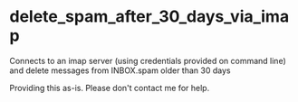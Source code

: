 # delete_spam_after_30_days_via_imap
Connects to an imap server (using credentials provided on command line) and delete messages from INBOX.spam older than 30 days

Providing this as-is. Please don't contact me for help.
